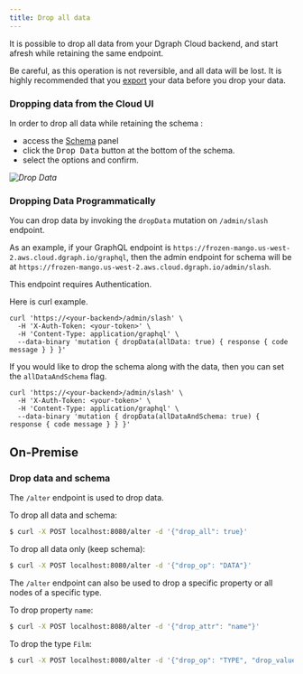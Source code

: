 ```yaml
---
title: Drop all data
---
```


It is possible to drop all data from your Dgraph Cloud backend, and start afresh while retaining the same endpoint.

Be careful, as this operation is not reversible, and all data will be lost. It is highly recommended that you [export](/docs/cloud/admin/import-export) your data before you drop your data.

### Dropping data from the Cloud UI
In order to drop all data while retaining the schema :
- access the [Schema](https://cloud.dgraph.io/_/schema) panel
- click the <kbd>Drop Data</kbd> button at the bottom of the schema.
- select the options and confirm.

*![Drop Data](/images/drop-data.png)*


### Dropping Data Programmatically

You can drop data by invoking the `dropData` mutation on `/admin/slash` endpoint.

As an example, if your GraphQL endpoint is `https://frozen-mango.us-west-2.aws.cloud.dgraph.io/graphql`, then the admin endpoint for schema will be at `https://frozen-mango.us-west-2.aws.cloud.dgraph.io/admin/slash`.

This endpoint requires Authentication.

Here is curl example.

```
curl 'https://<your-backend>/admin/slash' \
  -H 'X-Auth-Token: <your-token>' \
  -H 'Content-Type: application/graphql' \
  --data-binary 'mutation { dropData(allData: true) { response { code message } } }'
```

If you would like to drop the schema along with the data, then you can set the `allDataAndSchema` flag.

```
curl 'https://<your-backend>/admin/slash' \
  -H 'X-Auth-Token: <your-token>' \
  -H 'Content-Type: application/graphql' \
  --data-binary 'mutation { dropData(allDataAndSchema: true) { response { code message } } }'
```

## On-Premise
### Drop data and schema

The `/alter` endpoint is used to drop data.

To drop all data and schema:
```sh
$ curl -X POST localhost:8080/alter -d '{"drop_all": true}'
```

To drop all data only (keep schema):
```sh
$ curl -X POST localhost:8080/alter -d '{"drop_op": "DATA"}'
```
The `/alter` endpoint can also be used to drop a specific property or all nodes of a specific type.

To drop property `name`:

```sh
$ curl -X POST localhost:8080/alter -d '{"drop_attr": "name"}'
```

To drop the type `Film`:
```sh
$ curl -X POST localhost:8080/alter -d '{"drop_op": "TYPE", "drop_value": "Film"}'
```
